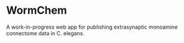 # WormChem

A work-in-progress web app for publishing extrasynaptic monoamine connectome data in C. elegans.
